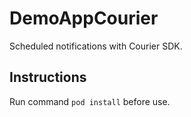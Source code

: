 # DemoAppCourier
Scheduled notifications with Courier SDK.

## Instructions

Run command `pod install` before use.
